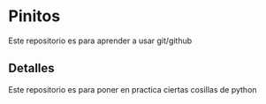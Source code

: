 # Pinitos
Este repositorio es para aprender a usar git/github 
## Detalles
Este repositorio es para poner en practica ciertas cosillas de python
